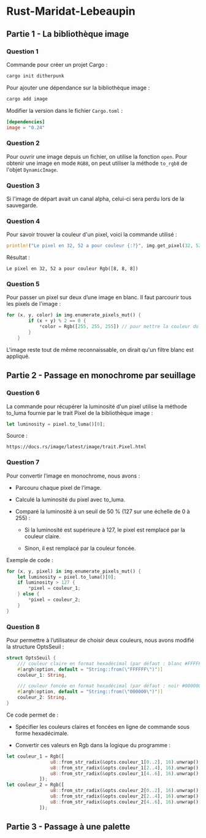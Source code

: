 # Rust-Maridat-Lebeaupin

## Partie 1 - La bibliothèque image

### Question 1


Commande pour créer un projet Cargo :

```sh
cargo init ditherpunk
```

Pour ajouter une dépendance sur la bibliothèque image :

```sh
cargo add image
```

Modifier la version dans le fichier `Cargo.toml` :
```toml
[dependencies]
image = "0.24"
```


### Question 2

Pour ouvrir une image depuis un fichier, on utilise la fonction `open`. Pour obtenir une image en mode `RGB8`, on peut utiliser la méthode `to_rgb8` de l'objet `DynamicImage`.

	
### Question 3

Si l'image de départ avait un canal alpha, celui-ci sera perdu lors de la sauvegarde.

### Question 4

Pour savoir trouver la couleur d'un pixel, voici la commande utilisé :
```rs
println!("Le pixel en 32, 52 a pour couleur {:?}", img.get_pixel(32, 52));
```

Résultat :
```
Le pixel en 32, 52 a pour couleur Rgb([8, 8, 8])
```

### Question 5

Pour passer un pixel sur deux d’une image en blanc. Il faut parcourir tous les pixels de l'image :
```rs
for (x, y, color) in img.enumerate_pixels_mut() {
        if (x + y) % 2 == 0 {
            *color = Rgb([255, 255, 255]) // pour mettre la couleur du pixel en blanc
        }
    }
```

L'image reste tout de même reconnaissable, on dirait qu'un filtre blanc est appliqué.

## Partie 2 - Passage en monochrome par seuillage

### Question 6

La commande pour récupérer la luminosité d'un pixel utilise la méthode to_luma fournie par le trait Pixel de la bibliothèque image :
```rs
let luminosity = pixel.to_luma()[0];
```

Source :

```
https://docs.rs/image/latest/image/trait.Pixel.html
```

### Question 7

Pour convertir l’image en monochrome, nous avons :

- Parcouru chaque pixel de l’image.

- Calculé la luminosité du pixel avec to_luma.

- Comparé la luminosité à un seuil de 50 % (127 sur une échelle de 0 à 255) :

  - Si la luminosité est supérieure à 127, le pixel est remplacé par la couleur claire.

  - Sinon, il est remplacé par la couleur foncée.

Exemple de code :
```rs
for (x, y, pixel) in img.enumerate_pixels_mut() {
    let luminosity = pixel.to_luma()[0];
    if luminosity > 127 {
        *pixel = couleur_1;
    } else {
        *pixel = couleur_2;
    }
}
```



### Question 8

Pour permettre à l’utilisateur de choisir deux couleurs, nous avons modifié la structure OptsSeuil :
```rs
struct OptsSeuil {
    /// couleur claire en format hexadécimal (par défaut : blanc #FFFFFF)
    #[argh(option, default = "String::from(\"FFFFFF\")")]
    couleur_1: String,

    /// couleur foncée en format hexadécimal (par défaut : noir #000000)
    #[argh(option, default = "String::from(\"000000\")")]
    couleur_2: String,
}
```

Ce code permet de :

- Spécifier les couleurs claires et foncées en ligne de commande sous forme hexadécimale.

- Convertir ces valeurs en Rgb<u8> dans la logique du programme :

```rs
let couleur_1 = Rgb([
                u8::from_str_radix(&opts.couleur_1[0..2], 16).unwrap(),
                u8::from_str_radix(&opts.couleur_1[2..4], 16).unwrap(),
                u8::from_str_radix(&opts.couleur_1[4..6], 16).unwrap(),
            ]);
let couleur_2 = Rgb([
                u8::from_str_radix(&opts.couleur_2[0..2], 16).unwrap(),
                u8::from_str_radix(&opts.couleur_2[2..4], 16).unwrap(),
                u8::from_str_radix(&opts.couleur_2[4..6], 16).unwrap(),
            ]);
```


## Partie 3 - Passage à une palette